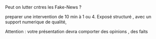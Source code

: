 Peut on lutter cntres les Fake-News ? 

preparer une intervention de 10 min à 1 ou 4. Exposé structuré , avec un support numerique de qualité, 

Attention : votre présentation devra comporter des opinions , des faits 